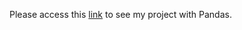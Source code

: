 Please access this [link](https://datalore.jetbrains.com/notebook/xh63hUlwjnQZ4dCW9mkZsm/8RoZLVxjSFVagItlUOdRMQ/) to see my project with Pandas.


